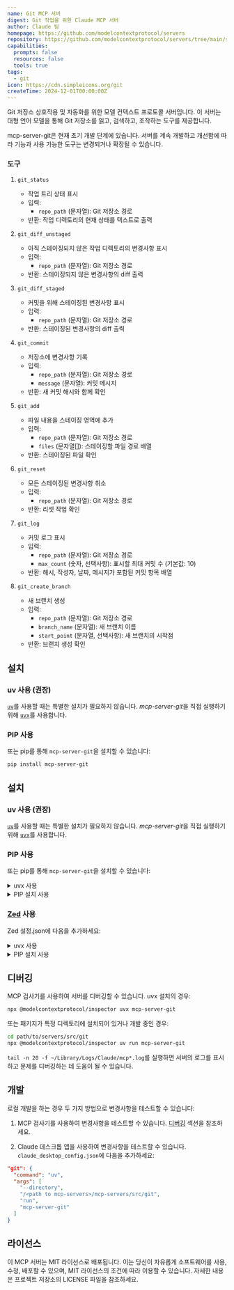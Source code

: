 ```yaml
---
name: Git MCP 서버
digest: Git 작업을 위한 Claude MCP 서버
author: Claude 팀
homepage: https://github.com/modelcontextprotocol/servers
repository: https://github.com/modelcontextprotocol/servers/tree/main/src/git
capabilities:
  prompts: false
  resources: false
  tools: true
tags:
  - git
icon: https://cdn.simpleicons.org/git
createTime: 2024-12-01T00:00:00Z
---
```


Git 저장소 상호작용 및 자동화를 위한 모델 컨텍스트 프로토콜 서버입니다. 이 서버는 대형 언어 모델을 통해 Git 저장소를 읽고, 검색하고, 조작하는 도구를 제공합니다.

mcp-server-git은 현재 초기 개발 단계에 있습니다. 서버를 계속 개발하고 개선함에 따라 기능과 사용 가능한 도구는 변경되거나 확장될 수 있습니다.

### 도구

1. `git_status`

   - 작업 트리 상태 표시
   - 입력:
     - `repo_path` (문자열): Git 저장소 경로
   - 반환: 작업 디렉토리의 현재 상태를 텍스트로 출력

2. `git_diff_unstaged`

   - 아직 스테이징되지 않은 작업 디렉토리의 변경사항 표시
   - 입력:
     - `repo_path` (문자열): Git 저장소 경로
   - 반환: 스테이징되지 않은 변경사항의 diff 출력

3. `git_diff_staged`

   - 커밋을 위해 스테이징된 변경사항 표시
   - 입력:
     - `repo_path` (문자열): Git 저장소 경로
   - 반환: 스테이징된 변경사항의 diff 출력

4. `git_commit`

   - 저장소에 변경사항 기록
   - 입력:
     - `repo_path` (문자열): Git 저장소 경로
     - `message` (문자열): 커밋 메시지
   - 반환: 새 커밋 해시와 함께 확인

5. `git_add`

   - 파일 내용을 스테이징 영역에 추가
   - 입력:
     - `repo_path` (문자열): Git 저장소 경로
     - `files` (문자열[]): 스테이징할 파일 경로 배열
   - 반환: 스테이징된 파일 확인

6. `git_reset`

   - 모든 스테이징된 변경사항 취소
   - 입력:
     - `repo_path` (문자열): Git 저장소 경로
   - 반환: 리셋 작업 확인

7. `git_log`

   - 커밋 로그 표시
   - 입력:
     - `repo_path` (문자열): Git 저장소 경로
     - `max_count` (숫자, 선택사항): 표시할 최대 커밋 수 (기본값: 10)
   - 반환: 해시, 작성자, 날짜, 메시지가 포함된 커밋 항목 배열

8. `git_create_branch`

   - 새 브랜치 생성
   - 입력:
     - `repo_path` (문자열): Git 저장소 경로
     - `branch_name` (문자열): 새 브랜치 이름
     - `start_point` (문자열, 선택사항): 새 브랜치의 시작점
   - 반환: 브랜치 생성 확인

## 설치

### uv 사용 (권장)

[`uv`](https://docs.astral.sh/uv/)를 사용할 때는 특별한 설치가 필요하지 않습니다. *mcp-server-git*을 직접 실행하기 위해 [`uvx`](https://docs.astral.sh/uv/guides/tools/)를 사용합니다.

### PIP 사용

또는 pip를 통해 `mcp-server-git`을 설치할 수 있습니다:

```bash
pip install mcp-server-git
```

## 설치

### uv 사용 (권장)

[`uv`](https://docs.astral.sh/uv/)를 사용할 때는 특별한 설치가 필요하지 않습니다. *mcp-server-git*을 직접 실행하기 위해 [`uvx`](https://docs.astral.sh/uv/guides/tools/)를 사용합니다.

### PIP 사용

또는 pip를 통해 `mcp-server-git`을 설치할 수 있습니다:

<details>
<summary>uvx 사용</summary>

```json
"mcpServers": {
  "git": {
    "command": "uvx",
    "args": ["mcp-server-git", "--repository", "path/to/git/repo"]
  }
}
```

</details>

<details>
<summary>PIP 설치 사용</summary>

```json
"mcpServers": {
  "git": {
    "command": "python",
    "args": ["-m", "mcp_server_git", "--repository", "path/to/git/repo"]
  }
}
```

</details>

### [Zed](https://github.com/zed-industries/zed) 사용

Zed 설정.json에 다음을 추가하세요:

<details>
<summary>uvx 사용</summary>

```json
"context_servers": [
  "mcp-server-git": {
    "command": {
      "path": "uvx",
      "args": ["mcp-server-git"]
    }
  }
],
```

</details>

<details>
<summary>PIP 설치 사용</summary>

```json
"context_servers": {
  "mcp-server-git": {
    "command": {
      "path": "python",
      "args": ["-m", "mcp_server_git"]
    }
  }
},
```

</details>

## 디버깅

MCP 검사기를 사용하여 서버를 디버깅할 수 있습니다. uvx 설치의 경우:

```bash
npx @modelcontextprotocol/inspector uvx mcp-server-git
```

또는 패키지가 특정 디렉토리에 설치되어 있거나 개발 중인 경우:

```bash
cd path/to/servers/src/git
npx @modelcontextprotocol/inspector uv run mcp-server-git
```

`tail -n 20 -f ~/Library/Logs/Claude/mcp*.log`를 실행하면 서버의 로그를 표시하고 문제를 디버깅하는 데 도움이 될 수 있습니다.

## 개발

로컬 개발을 하는 경우 두 가지 방법으로 변경사항을 테스트할 수 있습니다:

1. MCP 검사기를 사용하여 변경사항을 테스트할 수 있습니다. [디버깅](#디버깅) 섹션을 참조하세요.

2. Claude 데스크톱 앱을 사용하여 변경사항을 테스트할 수 있습니다. `claude_desktop_config.json`에 다음을 추가하세요:

```json
"git": {
  "command": "uv",
  "args": [
    "--directory",
    "/<path to mcp-servers>/mcp-servers/src/git",
    "run",
    "mcp-server-git"
  ]
}
```

## 라이선스

이 MCP 서버는 MIT 라이선스로 배포됩니다. 이는 당신이 자유롭게 소프트웨어를 사용, 수정, 배포할 수 있으며, MIT 라이선스의 조건에 따라 이용할 수 있습니다. 자세한 내용은 프로젝트 저장소의 LICENSE 파일을 참조하세요.
